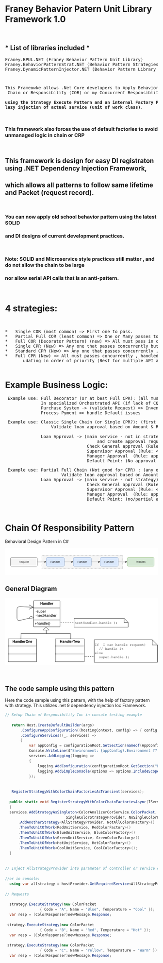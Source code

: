 
# Franey Behavior Patern Unit Library Framework 1.0
&nbsp;&nbsp;


## * List of libraries included *
<pre>
Franey.BPUL.NET (Franey Behavior Pattern Unit Library) 
Franey.BehaviorPatternStrat.NET (Behavior Pattern Strategies, Factories, and Unit Services)
Franey.DynamicPatternInjector.NET (Behavior Pattern Library IOC Injector )
</pre>
&nbsp;
&nbsp;

<pre>
This Frameowke allows .Net Core developers to Apply Behavior patterns of
 Chain or Responsibility (COR) or my Concurrent Responsiblity Pattern (CRP).

<b>using the Strategy Execute Pattern and an internal Factory Pattern to allow 
lazy injection of actual service (unit of work class).</b>
</pre>
&nbsp;
### This framework also forces the use of default factories to avoid unmanaged logic in chain or CRP

&nbsp;
&nbsp;
&nbsp;


## This framework is design for easy DI registraton using .NET Dependency Injection Framework, 
##   which allows all patterns to follow same lifetime and Packet (request record).

&nbsp;
&nbsp;
### You can now apply old school behavior pattern using the latest SOLID 
###     and DI designs of current development practices. 
&nbsp;
### Note: SOLID and Microservice style practices still matter , and do not allow the chain to be large 
###     nor allow serial API calls that is an anti-pattern.

&nbsp;
&nbsp;
&nbsp;
&nbsp;

# 4 strategies:
<pre>


*   Single COR (most common) => First one to pass.
*   Partial Full COR (least common) => One or Many passes to update reponse.
*   Full COR (Decorator Pattern) (new) => All must pass in chain or fails with default.
*   Single CPR (New) => Any one that passes concurrently but hghest priority wins .
*   Standard CPR (New) => Any one that passes concurrently , handled by locking & priority updates.
*   Full CPR (New) => All must passes concurrently , handled by locking and
       udating in order of priority (Best for multiple API and Domain DB calls).

</pre>






# Example Business Logic:

<pre>
 Example use: Full Decorator (or at best Full CPR): (all must pass) , 
              In specialized Orchestrated API (if lack of CQRS or message broker):
              Purchase System -> (validate Request) => Inventory check =>   Check payment or funds => 
              Process Pyment => handle Default issues 
</pre>


<pre>
 Example use: Classic Single Chain (or Single CPR?): (first must pass) In API, 
                  Validate loan approval based on Amount & Role of Approval

              Loan Approval -> (main service - not in strategy)  Request (validate request) 
                                    and create approval request record => 
                                Check General approval (Rule: < $500 and approved) => 
                                Supervisor Approval (Rule: < $5000 and approved) => 
                                Manager Approval  (Rule: approved and >= $5000) =>
                                Default Point: (No approval ) send not approved response               
</pre>


<pre>
 Example use: Partial Full Chain (Not good for CPR) : (any or few must pass) In API,
				      Validate loan approval based on Amount & Role of Approval
              Loan Approval -> (main service - not strategy) Request (validate ) & create approval => 
                                Check General approval (Rule: < $500 and approved) => 
                                Supervisor Approval (Rule: < $5000 and approved and last chain passed) => 
                                Manager Approval  (Rule: approved and >= $5000 by itself) => 
                                Default Point: (no/partial approval ) send not approved response  
</pre>


&nbsp;
&nbsp;
&nbsp;
  
# Chain Of Responsibility Pattern
Behavioral Design Pattern in C#
 

![Chain Of Responsibility Pattern](ChainOfResponsibilityPattern.png)

## General Diagram
![Chain Of Responsibility Pattern](ChainOfResponsibilityPattern_Diagram.png)

&nbsp;
## The code sample using this pattern

Here the code sample using this pattern, with the help of factory pattern with strategy.
This utilizes .net 9 dependency injection Ioc Framework.





```cs
// Setup Chain of Responsibility Ioc in console testing example 

   return Host.CreateDefaultBuilder(args)
       .ConfigureAppConfiguration((hostingContext, config) => { config.AddCommandLine(args); })
       .ConfigureServices((_, services) =>
       {
           var appConfig = configurationRoot.GetSection(nameof(AppConfig)).Get<AppConfig>();
           Console.WriteLine($"Environment: {appConfig?.Environment ?? "Local"}");
           services.AddLogging(logging =>
           {
               logging.AddConfiguration(configurationRoot.GetSection("Logging"));
               logging.AddSimpleConsole(options => options.IncludeScopes = true);
           });


   RegisterStrategyWithColorChainFactoriesAsTransient(services);

  public static void RegisterStrategyWithColorChainFactoriesAsync(IServiceCollection services)
  {
  services.AddStrategyAsSingleton<ColorAnalizerCorService.ColorPacket, 
                            SingleColorStrategyProvider, NoSingleColorFactory>()
      .AddAnotherStrategy<AllStrategyProvider, NotAllColorsFactory>()
      .ThenToUnitOfWork<RedUnitService, RedColorFactory>()
      .ThenToUnitOfWork<BlueUnitService, BlueColorFactory>()
      .ThenToUnitOfWork<GreenUnitService, GreenColorFactory>()
      .ThenToUnitOfWork<HotUnitService, HotColorFactory>()
      .ThenToUnitOfWork<CoolUnitService, CoolColorFactory>();
  }
 

// Inject AllStrategyProvider into parameter of controller or service calling the strategy

//or in console:
  using var allstrategy = hostProvider.GetRequiredService<AllStrategyProvider>();

// Requests

  strategy.ExecuteStrategy(new ColorPacket
                { Code = "A", Name = "Blue", Temperature = "Cool" });
  var resp = (ColorResponse?)newMessage.Response;

 strategy.ExecuteStrategy(new ColorPacket
                { Code = "B", Name = "Red", Temperature = "Hot" });
  var resp = (ColorResponse?)newMessage.Response;

 strategy.ExecuteStrategy(new ColorPacket
                { Code = "C", Name = "Yellow", Temperature = "Warm" });
  var resp = (ColorResponse?)newMessage.Response;
```
